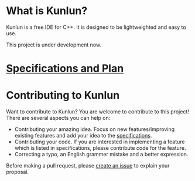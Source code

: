 What is Kunlun?
===============
Kunlun is a free IDE for C++. It is designed to be lightweighted and easy to use.

This project is under development now.


[Specifications and Plan](./specifications/Specifications.md)
==============

Contributing to Kunlun
======================
Want to contribute to Kunlun? You are welcome to contribute to this project! There are several aspects you can help on:

* Contributing your amazing idea. Focus on new features/improving existing features and add your idea to the [specifications](./specifications/Specifications.md).
* Contributing your code. If you are interested in implementing a feature which is listed in specifications, please contribute code for the feature.
* Correcting a typo, an English grammer mistake and a better expression.

Before making a pull request, please [create an issue](https://github.com/cnjinhao/nana/issues/new) to explain your proposal.



